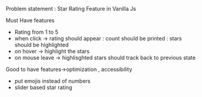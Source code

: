Problem statement : Star Rating Feature in Vanilla Js

Must Have features
* Rating from 1 to 5 
* when click -> rating should appear 
    : count should be printed
    : stars should be highlighted
* on hover -> highlight the stars
* on mouse leave -> highlisghted stars should track back to 
previous state 

Good to have features->optimization , accessibility
* put emojis instead of numbers
* slider based star rating
